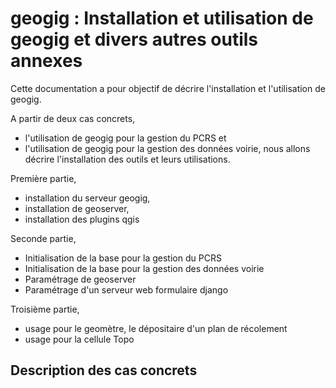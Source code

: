 

# geogig : Installation et utilisation de geogig et divers autres outils annexes

Cette documentation a pour objectif de décrire l'installation et l'utilisation
de geogig.

A partir de deux cas concrets,
  - l'utilisation de geogig pour la gestion du PCRS et
  - l'utilisation de geogig pour la gestion des données voirie,
nous allons décrire l'installation des outils et leurs utilisations.

Première partie,
  - installation du serveur geogig,
  - installation de geoserver,
  - installation des plugins qgis

Seconde partie,
  - Initialisation de la base pour la gestion du PCRS
  - Initialisation de la base pour la gestion des données voirie
  - Paramétrage de geoserver
  - Paramétrage d'un serveur web formulaire django

Troisième partie,
  - usage pour le geomètre, le dépositaire d'un plan de récolement
  - usage pour la cellule Topo


## Description des cas concrets
